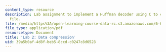 ```yaml
---
content_type: resource
description: Lab assignment to implement a Huffman decoder using C to compress a data
  file.
file: /media/https%3A/open-learning-course-data-rc.s3.amazonaws.com/6-087-practical-programming-in-c-january-iap-2010/39a5b0af4d8fbeb58ccdc0247c8d6528_MIT6_087IAP10_lab02.pdf
file_type: application/pdf
resourcetype: Document
title: 'Lab 2: Data compression'
uid: 39a5b0af-4d8f-beb5-8ccd-c0247c8d6528
---
```

